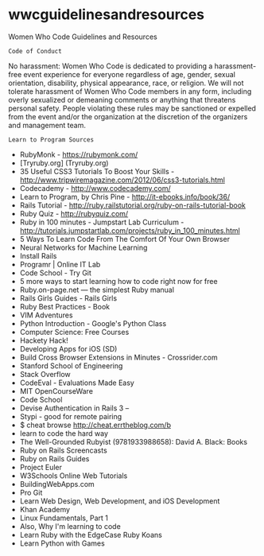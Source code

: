wwcguidelinesandresources
=========================

Women Who Code Guidelines and Resources

    Code of Conduct 

No harassment: Women Who Code is dedicated to providing a harassment-free event experience for everyone regardless of age, gender, sexual orientation, disability, physical appearance, race, or religion. We will not tolerate harassment of Women Who Code members in any form, including overly sexualized or demeaning comments or anything that threatens personal safety. People violating these rules may be sanctioned or expelled from the event and/or the organization at the discretion of the organizers and management team.
    

    Learn to Program Sources
- RubyMonk - https://rubymonk.com/  
- [Tryruby.org] (Tryruby.org) 
- 35 Useful CSS3 Tutorials To Boost Your Skills - http://www.tripwiremagazine.com/2012/06/css3-tutorials.html  
- Codecademy - http://www.codecademy.com/  
- Learn to Program, by Chris Pine - http://it-ebooks.info/book/36/  
- Rails Tutorial - http://ruby.railstutorial.org/ruby-on-rails-tutorial-book  
- Ruby Quiz - http://rubyquiz.com/  
- Ruby in 100 minutes - Jumpstart Lab Curriculum - http://tutorials.jumpstartlab.com/projects/ruby_in_100_minutes.html  
- 5 Ways To Learn Code From The Comfort Of Your Own Browser  
- Neural Networks for Machine Learning  
- Install Rails  
- Programr | Online IT Lab  
- Code School - Try Git  
- 5 more ways to start learning how to code right now for free  
- Ruby.on-page.net — the simplest Ruby manual  
- Rails Girls Guides - Rails Girls  
- Ruby Best Practices - Book  
- VIM Adventures  
- Python Introduction - Google's Python Class  
- Computer Science: Free Courses  
- Hackety Hack!  
- Developing Apps for iOS (SD)  
- Build Cross Browser Extensions in Minutes - Crossrider.com  
- Stanford School of Engineering  
- Stack Overflow  
- CodeEval - Evaluations Made Easy  
- MIT OpenCourseWare  
- Code School  
- Devise Authentication in Rails 3 –  
- Stypi - good for remote pairing  
- $ cheat browse http://cheat.errtheblog.com/b  
- learn to code the hard way  
- The Well-Grounded Rubyist (9781933988658): David A. Black: Books  
- Ruby on Rails Screencasts  
- Ruby on Rails Guides  
- Project Euler  
- W3Schools Online Web Tutorials  
- BuildingWebApps.com  
- Pro Git  
- Learn Web Design, Web Development, and iOS Development  
- Khan Academy  
- Linux Fundamentals, Part 1  
- Also, Why I'm learning to code  
- Learn Ruby with the EdgeCase Ruby Koans  
- Learn Python with Games  

